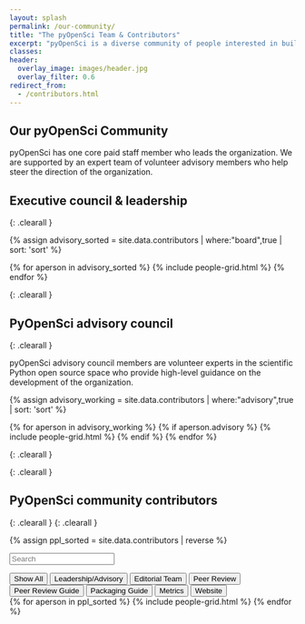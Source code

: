 ```yaml
---
layout: splash
permalink: /our-community/
title: "The pyOpenSci Team & Contributors"
excerpt: "pyOpenSci is a diverse community of people interested in building a community of practice around scientific software written in Python."
classes:
header:
  overlay_image: images/header.jpg
  overlay_filter: 0.6
redirect_from:
  - /contributors.html
---
```


## Our pyOpenSci Community

<!--
{{ site.data.contributors | size }} people have contributed to pyOpenSci as
of today!
TODO add this advisory committee role to the governance
-->

pyOpenSci has one core paid staff member who leads the organization. We are supported
by an expert team of volunteer advisory members who help steer the direction of the organization.

## Executive council & leadership

{: .clearall }

{% assign advisory_sorted = site.data.contributors | where:"board",true | sort: 'sort' %}

<div class="entries-grid">
{% for aperson in advisory_sorted %}
  {% include people-grid.html  %}
{% endfor %}
</div>

{: .clearall }

## PyOpenSci advisory council

{: .clearall }

pyOpenSci advisory council members are volunteer experts in the scientific
Python open source space who provide high-level guidance on the development of
the organization.

{% assign advisory_working = site.data.contributors | where:"advisory",true | sort: 'sort' %}

<div class="entries-grid">
{% for aperson in advisory_working %}
  {% if aperson.advisory %}
    {% include people-grid.html  %}
 {% endif %}
{% endfor %}
</div>

{: .clearall }

<!--
## PyOpenSci DEIA council

{: .clearall }

pyOpenSci is beginning to create its DEIA council. This council consists of leaders and community members who have experience in and who are passionate about making pyOpenSci community an inclusive community.

{% assign advisory_working = site.data.contributors | where:"deia_advisory",true | sort: 'sort' %}

<div class="entries-grid">
{% for aperson in advisory_working %}
  {% if aperson.deia_advisory %}
    {% include people-grid.html  %}
 {% endif %}
{% endfor %}
</div>

{: .clearall } -->

{: .clearall }

## PyOpenSci community contributors

{: .clearall }
{: .clearall }

{% assign ppl_sorted = site.data.contributors | reverse %}

<!--
<div class="entries-grid">
{% for aperson in ppl_sorted %}
  {% unless aperson.board %}
  {% unless aperson.advisory %}
    {% include people-grid.html  %}
  {% endunless %}
  {% endunless %}
{% endfor %}
</div> -->

<p><input type="text" id="quicksearch" placeholder="Search" /></p>

<div id="filters" class="button-group">
  <button class="button is-checked" data-filter="*">Show All</button>
  <button class="button" data-filter=".leadership">Leadership/Advisory</button>
  <button class="button" data-filter=".editor">Editorial Team</button>
  <button class="button" data-filter=".peer-review">Peer Review</button>
  <button class="button" data-filter=".peer-review-guide">Peer Review Guide</button>
  <button class="button" data-filter=".package-guide">Packaging Guide</button>
  <button class="button" data-filter=".metrics-contrib">Metrics</button>
  <button class="button" data-filter=".web-contrib">Website</button>

  <!-- <button class="button" data-filter=":not(.transition)">not transition</button>
  <button class="button" data-filter=".metal:not(.transition)">metal but not transition</button> -->
</div>

<div class="grid-isotope">
{% for aperson in ppl_sorted %}
  {% include people-grid.html %}
{% endfor %}
</div>

